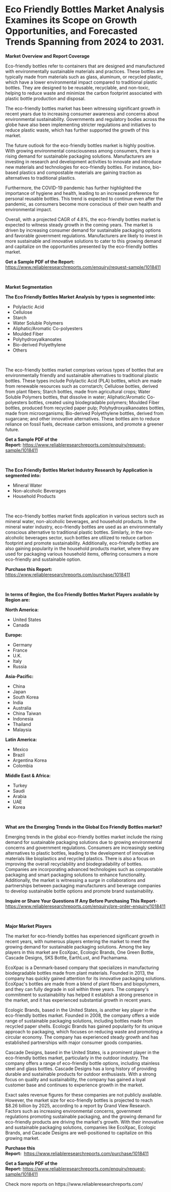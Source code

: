 <p><h1>Eco Friendly Bottles Market Analysis Examines its Scope on Growth Opportunities, and Forecasted Trends Spanning from 2024 to 2031.</h1></p><p><strong>Market Overview and Report Coverage</strong></p>
<p><p>Eco-friendly bottles refer to containers that are designed and manufactured with environmentally sustainable materials and practices. These bottles are typically made from materials such as glass, aluminum, or recycled plastic, which have a lower environmental impact compared to traditional plastic bottles. They are designed to be reusable, recyclable, and non-toxic, helping to reduce waste and minimize the carbon footprint associated with plastic bottle production and disposal.</p><p>The eco-friendly bottles market has been witnessing significant growth in recent years due to increasing consumer awareness and concerns about environmental sustainability. Governments and regulatory bodies across the globe have also been implementing stricter regulations and initiatives to reduce plastic waste, which has further supported the growth of this market.</p><p>The future outlook for the eco-friendly bottles market is highly positive. With growing environmental consciousness among consumers, there is a rising demand for sustainable packaging solutions. Manufacturers are investing in research and development activities to innovate and introduce new materials and technologies for eco-friendly bottles. For instance, bio-based plastics and compostable materials are gaining traction as alternatives to traditional plastics.</p><p>Furthermore, the COVID-19 pandemic has further highlighted the importance of hygiene and health, leading to an increased preference for personal reusable bottles. This trend is expected to continue even after the pandemic, as consumers become more conscious of their own health and environmental impact.</p><p>Overall, with a projected CAGR of 4.8%, the eco-friendly bottles market is expected to witness steady growth in the coming years. The market is driven by increasing consumer demand for sustainable packaging options and favorable government regulations. Manufacturers are likely to invest in more sustainable and innovative solutions to cater to this growing demand and capitalize on the opportunities presented by the eco-friendly bottles market.</p></p>
<p><strong>Get a Sample PDF of the Report:</strong> <a href="https://www.reliableresearchreports.com/enquiry/request-sample/1018411">https://www.reliableresearchreports.com/enquiry/request-sample/1018411</a></p>
<p>&nbsp;</p>
<p><strong>Market Segmentation</strong></p>
<p><strong>The Eco Friendly Bottles Market Analysis by types is segmented into:</strong></p>
<p><ul><li>Polylactic Acid</li><li>Cellulose</li><li>Starch</li><li>Water Soluble Polymers</li><li>Aliphatic/Aromatic Co-polyesters</li><li>Moulded Fiber</li><li>Polyhydroxyalkanoates</li><li>Bio-derived Polyethylene</li><li>Others</li></ul></p>
<p>&nbsp;</p>
<p><p>The eco-friendly bottles market comprises various types of bottles that are environmentally friendly and sustainable alternatives to traditional plastic bottles. These types include Polylactic Acid (PLA) bottles, which are made from renewable resources such as cornstarch; Cellulose bottles, derived from plant fibers; Starch bottles, made from agricultural crops; Water Soluble Polymers bottles, that dissolve in water; Aliphatic/Aromatic Co-polyesters bottles, created using biodegradable polymers; Moulded Fiber bottles, produced from recycled paper pulp; Polyhydroxyalkanoates bottles, made from microorganisms; Bio-derived Polyethylene bottles, derived from sugarcane; and other innovative alternatives. These bottles aim to reduce reliance on fossil fuels, decrease carbon emissions, and promote a greener future.</p></p>
<p><strong>Get a Sample PDF of the Report:</strong>&nbsp;<a href="https://www.reliableresearchreports.com/enquiry/request-sample/1018411">https://www.reliableresearchreports.com/enquiry/request-sample/1018411</a></p>
<p>&nbsp;</p>
<p><strong>The Eco Friendly Bottles Market Industry Research by Application is segmented into:</strong></p>
<p><ul><li>Mineral Water</li><li>Non-alcoholic Beverages</li><li>Household Products</li></ul></p>
<p>&nbsp;</p>
<p><p>The eco-friendly bottles market finds application in various sectors such as mineral water, non-alcoholic beverages, and household products. In the mineral water industry, eco-friendly bottles are used as an environmentally conscious alternative to traditional plastic bottles. Similarly, in the non-alcoholic beverages sector, such bottles are utilized to reduce carbon footprint and promote sustainability. Additionally, eco-friendly bottles are also gaining popularity in the household products market, where they are used for packaging various household items, offering consumers a more eco-friendly and sustainable option.</p></p>
<p><strong>Purchase this Report:</strong>&nbsp; <a href="https://www.reliableresearchreports.com/purchase/1018411">https://www.reliableresearchreports.com/purchase/1018411</a></p>
<p>&nbsp;</p>
<p><strong>In terms of Region, the Eco Friendly Bottles Market Players available by Region are:</strong></p>
<p>
    <p> <strong> North America: </strong>
        <ul>
            <li>United States</li>
            <li>Canada</li>
        </ul>
        </p> 
    <p> <strong> Europe: </strong>
        <ul>
            <li>Germany</li>
            <li>France</li>
            <li>U.K.</li>
            <li>Italy</li>
            <li>Russia</li>
        </ul>
        </p> 
    <p> <strong> Asia-Pacific: </strong>
        <ul>
            <li>China</li>
            <li>Japan</li>
            <li>South Korea</li>
            <li>India</li>
            <li>Australia</li>
            <li>China Taiwan</li>
            <li>Indonesia</li>
            <li>Thailand</li>
            <li>Malaysia</li>
        </ul>
        </p> 
    <p> <strong> Latin America: </strong>
        <ul>
            <li>Mexico</li>
            <li>Brazil</li>
            <li>Argentina Korea</li>
            <li>Colombia</li>
        </ul>
        </p> 
    <p> <strong> Middle East & Africa: </strong>
        <ul>
            <li>Turkey</li>
            <li>Saudi</li>
            <li>Arabia</li>
            <li>UAE</li>
            <li>Korea</li>
        </ul>
    </p>
    </p>
<p>&nbsp;</p>
<p><strong>What are the Emerging Trends in the Global Eco Friendly Bottles market?</strong></p>
<p><p>Emerging trends in the global eco-friendly bottles market include the rising demand for sustainable packaging solutions due to growing environmental concerns and government regulations. Consumers are increasingly seeking alternatives to plastic bottles, leading to the development of innovative materials like bioplastics and recycled plastics. There is also a focus on improving the overall recyclability and biodegradability of bottles. Companies are incorporating advanced technologies such as compostable packaging and smart packaging solutions to enhance functionality. Additionally, the market is witnessing a surge in collaborations and partnerships between packaging manufacturers and beverage companies to develop sustainable bottle options and promote brand sustainability.</p></p>
<p><strong>Inquire or Share Your Questions If Any Before Purchasing This Report</strong>- <a href="https://www.reliableresearchreports.com/enquiry/pre-order-enquiry/1018411">https://www.reliableresearchreports.com/enquiry/pre-order-enquiry/1018411</a></p>
<p>&nbsp;</p>
<p><strong>Major Market Players</strong></p>
<p><p>The market for eco-friendly bottles has experienced significant growth in recent years, with numerous players entering the market to meet the growing demand for sustainable packaging solutions. Among the key players in this market are EcoXpac, Ecologic Brands, One Green Bottle, Cascade Designs, SKS Bottle, EarthLust, and Pachamama.</p><p>EcoXpac is a Denmark-based company that specializes in manufacturing biodegradable bottles made from plant materials. Founded in 2013, the company has quickly gained attention for its innovative packaging solutions. EcoXpac's bottles are made from a blend of plant fibers and biopolymers, and they can fully degrade in soil within three years. The company's commitment to sustainability has helped it establish a strong presence in the market, and it has experienced substantial growth in recent years.</p><p>Ecologic Brands, based in the United States, is another key player in the eco-friendly bottles market. Founded in 2008, the company offers a wide range of sustainable packaging solutions, including bottles made from recycled paper shells. Ecologic Brands has gained popularity for its unique approach to packaging, which focuses on reducing waste and promoting a circular economy. The company has experienced steady growth and has established partnerships with major consumer goods companies.</p><p>Cascade Designs, based in the United States, is a prominent player in the eco-friendly bottles market, particularly in the outdoor industry. The company offers a range of eco-friendly bottle options, including stainless steel and glass bottles. Cascade Designs has a long history of providing durable and sustainable products for outdoor enthusiasts. With a strong focus on quality and sustainability, the company has gained a loyal customer base and continues to experience growth in the market.</p><p>Exact sales revenue figures for these companies are not publicly available. However, the market size for eco-friendly bottles is projected to reach $8.26 billion by 2025, according to a report by Grand View Research. Factors such as increasing environmental concerns, government regulations promoting sustainable packaging, and the growing demand for eco-friendly products are driving the market's growth. With their innovative and sustainable packaging solutions, companies like EcoXpac, Ecologic Brands, and Cascade Designs are well-positioned to capitalize on this growing market.</p></p>
<p><strong>Purchase this Report:</strong>&nbsp;&nbsp;<a href="https://www.reliableresearchreports.com/purchase/1018411">https://www.reliableresearchreports.com/purchase/1018411</a></p>
<p></p>
<p><strong>Get a Sample PDF of the Report:</strong>&nbsp;<a href="https://www.reliableresearchreports.com/enquiry/request-sample/1018411">https://www.reliableresearchreports.com/enquiry/request-sample/1018411</a></p>
<p>Check more reports on https://www.reliableresearchreports.com/</p>